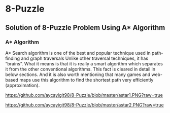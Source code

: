 # 8-Puzzle
## Solution of 8-Puzzle Problem Using A* Algorithm
### A* Algorithm
A* Search algorithm is one of the best and popular technique used in path-finding and graph traversals
Unlike other traversal techniques, it has “brains”. What it means is that it is really a smart algorithm which separates it from the other conventional algorithms. This fact is cleared in detail in below sections.
And it is also worth mentioning that many games and web-based maps use this algorithm to find the shortest path very efficiently (approximation).

https://github.com/aycayigit98/8-Puzzle/blob/master/astar1.PNG?raw=true

https://github.com/aycayigit98/8-Puzzle/blob/master/astar2.PNG?raw=true
